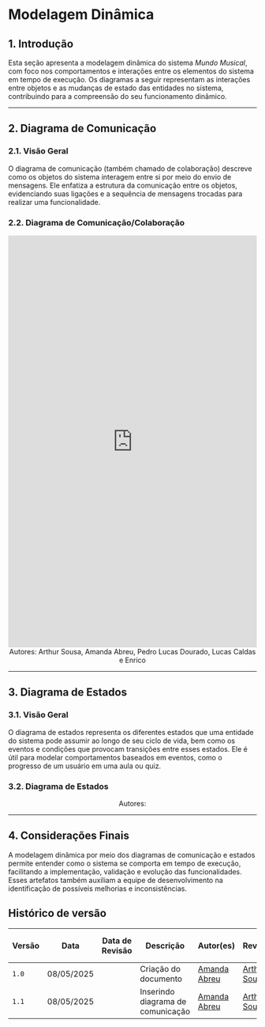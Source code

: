 # Modelagem Dinâmica

## 1. Introdução

Esta seção apresenta a modelagem dinâmica do sistema *Mundo Musical*, com foco nos comportamentos e interações entre os elementos do sistema em tempo de execução. Os diagramas a seguir representam as interações entre objetos e as mudanças de estado das entidades no sistema, contribuindo para a compreensão do seu funcionamento dinâmico.

---

## 2. Diagrama de Comunicação

### 2.1. Visão Geral

O diagrama de comunicação (também chamado de colaboração) descreve como os objetos do sistema interagem entre si por meio do envio de mensagens. Ele enfatiza a estrutura da comunicação entre os objetos, evidenciando suas ligações e a sequência de mensagens trocadas para realizar uma funcionalidade.

### 2.2. Diagrama de Comunicação/Colaboração

<iframe frameborder="0" style="width:100%;height:833px;" src="https://viewer.diagrams.net/?tags=%7B%7D&lightbox=1&highlight=0000ff&layers=1&nav=1&title=Diagrama%20de%20Comunica%C3%A7%C3%A3o%2FColabora%C3%A7%C3%A3o.drawio&dark=auto#Uhttps%3A%2F%2Fdrive.google.com%2Fuc%3Fid%3D1alHIy7oOir-QoTuYbi5JD7kGRIKJBo14%26export%3Ddownload"></iframe>
<center>Autores: Arthur Sousa, Amanda Abreu, Pedro Lucas Dourado, Lucas Caldas e Enrico</center>

---

## 3. Diagrama de Estados

### 3.1. Visão Geral

O diagrama de estados representa os diferentes estados que uma entidade do sistema pode assumir ao longo de seu ciclo de vida, bem como os eventos e condições que provocam transições entre esses estados. Ele é útil para modelar comportamentos baseados em eventos, como o progresso de um usuário em uma aula ou quiz.

### 3.2. Diagrama de Estados

<img src="">
<center>Autores: </center>

---

## 4. Considerações Finais

A modelagem dinâmica por meio dos diagramas de comunicação e estados permite entender como o sistema se comporta em tempo de execução, facilitando a implementação, validação e evolução das funcionalidades. Esses artefatos também auxiliam a equipe de desenvolvimento na identificação de possíveis melhorias e inconsistências.


## Histórico de versão

| Versão | Data       | Data de Revisão | Descrição            | Autor(es)                                           | Revisor(es) | Detalhes da revisão |
|--------|------------|-----------------|----------------------|-----------------------------------------------------|-------------|---------------------|
| `1.0`  | 08/05/2025 |                 | Criação do documento| [Amanda Abreu](https://github.com/Amandaaaaabreu) | [Arthur Sousa](https://github.com/arthurrsousa/) |                     |
| `1.1`  | 08/05/2025 |                 | Inserindo diagrama de comunicação| [Amanda Abreu](https://github.com/Amandaaaaabreu) | [Arthur Sousa](https://github.com/arthurrsousa/) |                     |

